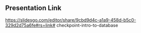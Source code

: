 ## Presentation Link

https://slidesgo.com/editor/share/9cbd9d4c-a1a9-458d-b5c0-329d2d75a6fe#rs=link# checkpoint-intro-to-database
